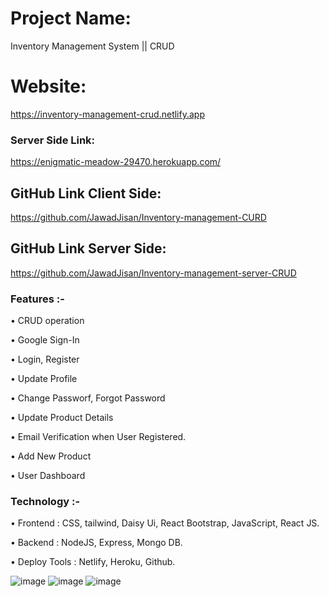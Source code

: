 # Project Name:
Inventory Management System || CRUD

# Website:
https://inventory-management-crud.netlify.app



### Server Side Link:
https://enigmatic-meadow-29470.herokuapp.com/


## GitHub Link Client Side:
https://github.com/JawadJisan/Inventory-management-CURD

## GitHub Link Server Side:
https://github.com/JawadJisan/Inventory-management-server-CRUD



### Features :-

• CRUD operation 

• Google Sign-In

• Login, Register

• Update Profile

• Change Passworf, Forgot Password

• Update Product Details

• Email Verification when User Registered. 

• Add New Product

• User Dashboard



### Technology :-

• Frontend : CSS, tailwind, Daisy Ui, React Bootstrap, JavaScript, React JS. 

• Backend : NodeJS, Express, Mongo DB.

• Deploy Tools : Netlify, Heroku, Github.



<!--  -->
![image](https://i.ibb.co/hRbZdwG/screencapture-localhost-3000-products-2022-08-11-22-06-05.png)
![image](https://i.ibb.co/xgKSGDd/screencapture-localhost-3000-2022-08-11-22-06-37.png)
![image](https://i.ibb.co/ggyL7Cm/screencapture-localhost-3000-registration-2022-08-11-22-06-56.png)
